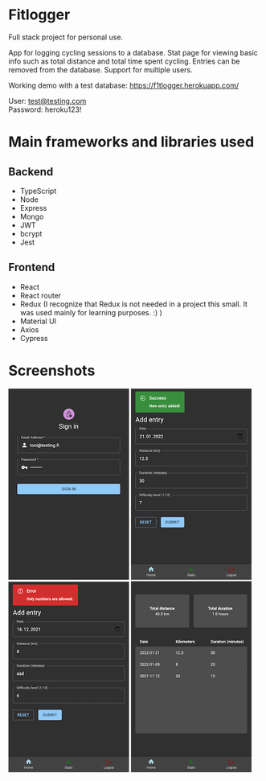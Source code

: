 # Fitlogger

Full stack project for personal use.

App for logging cycling sessions to a database. Stat page for viewing basic info such as total distance and total time spent cycling. Entries can be removed from the database. Support for multiple users.

Working demo with a test database:
https://f1tlogger.herokuapp.com/

User: test@testing.com  
Password: heroku123!

# Main frameworks and libraries used
## Backend
- TypeScript
- Node
- Express
- Mongo
- JWT
- bcrypt
- Jest

## Frontend
- React
- React router
- Redux (I recognize that Redux is not needed in a project this small. It was used mainly for learning purposes. :) )
- Material UI
- Axios
- Cypress

# Screenshots
![Login page](./screens/fitlogger_login.png)
![Home page](./screens/fitlogger_home.png)
![Home page error](./screens/fitlogger_home_err.png)
![Stat page](./screens/fitlogger_stats.png)
